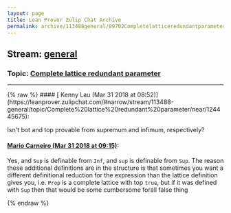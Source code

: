 ```yaml
---
layout: page
title: Lean Prover Zulip Chat Archive 
permalink: archive/113488general/09702Completelatticeredundantparameter.html
---
```


## Stream: [general](https://leanprover-community.github.io/archive/113488general/index.html)
### Topic: [Complete lattice redundant parameter](https://leanprover-community.github.io/archive/113488general/09702Completelatticeredundantparameter.html)

---

<base href="https://leanprover.zulipchat.com">
{% raw %}
#### [ Kenny Lau (Mar 31 2018 at 08:52)](https://leanprover.zulipchat.com/#narrow/stream/113488-general/topic/Complete%20lattice%20redundant%20parameter/near/124445675):
<p>Isn't bot and top provable from supremum and infimum, respectively?</p>

#### [ Mario Carneiro (Mar 31 2018 at 09:15)](https://leanprover.zulipchat.com/#narrow/stream/113488-general/topic/Complete%20lattice%20redundant%20parameter/near/124446222):
<p>Yes, and <code>Sup</code> is definable from <code>Inf</code>, and <code>sup</code> is definable from <code>Sup</code>. The reason these additional definitions are in the structure is that sometimes you want a different definitional reduction for the expression than the lattice definition gives you, i.e. <code>Prop</code> is a complete lattice with top <code>true</code>, but if it was defined with <code>Sup</code> then that would be some cumbersome forall false thing</p>


{% endraw %}
